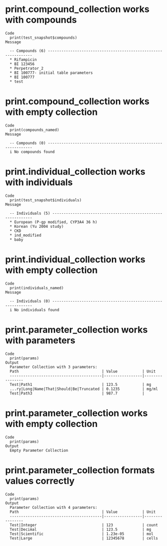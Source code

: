 # print.compound_collection works with compounds

    Code
      print(test_snapshot$compounds)
    Message
      
      -- Compounds (6) ---------------------------------------------------------------
      * Rifampicin
      * BI 123456
      * Perpetrator_2
      * BI 100777- initial table parameters
      * BI 100777
      * test

# print.compound_collection works with empty collection

    Code
      print(compounds_named)
    Message
      
      -- Compounds (0) ---------------------------------------------------------------
      i No compounds found

# print.individual_collection works with individuals

    Code
      print(test_snapshot$individuals)
    Message
      
      -- Individuals (5) -------------------------------------------------------------
      * European (P-gp modified, CYP3A4 36 h)
      * Korean (Yu 2004 study)
      * CKD
      * ind_modified
      * baby

# print.individual_collection works with empty collection

    Code
      print(individuals_named)
    Message
      
      -- Individuals (0) -------------------------------------------------------------
      i No individuals found

# print.parameter_collection works with parameters

    Code
      print(params)
    Output
      Parameter Collection with 3 parameters:
      Path                                     | Value           | Unit
      -----------------------------------------|-----------------|----------------
      Test|Path1                               | 123.5           | mg
      ...ry|Long|Name|That|Should|Be|Truncated | 0.1235          | mg/ml
      Test|Path3                               | 987.7           | 

# print.parameter_collection works with empty collection

    Code
      print(params)
    Output
      Empty Parameter Collection

# print.parameter_collection formats values correctly

    Code
      print(params)
    Output
      Parameter Collection with 4 parameters:
      Path                                     | Value           | Unit
      -----------------------------------------|-----------------|----------------
      Test|Integer                             | 123             | count
      Test|Decimal                             | 123.5           | mg
      Test|Scientific                          | 1.23e-05        | mol
      Test|Large                               | 12345678        | cells

